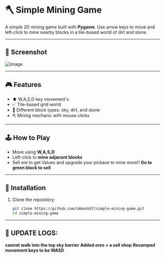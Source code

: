 # 🪓 Simple Mining Game

A simple 2D mining game built with **Pygame**. Use arrow keys to move and left-click to mine nearby blocks in a tile-based world of dirt and stone.

---

## 📸 Screenshot

![image](https://github.com/user-attachments/assets/877a5921-af4d-4397-9bff-996f3aaa943e)


---

## 🎮 Features
- ⬆️ W,A,S,D key movement's
- ✅ Tile-based grid world
- 🧱 Different block types: sky, dirt, and stone
- ⛏️ Mining mechanic with mouse clicks

---

## 🕹️ How to Play

- Move using **W,A,S,D** 
- Left-click to **mine adjacent blocks**
- Sell ore to get Values and upgrade your pickaxe to mine more!! **Go to green block to sell**
---

## 🧰 Installation

1. Clone the repository:

   ```bash
   git clone https://github.com/LWoods07/simple-mining-game.git
   cd simple-mining-game

---
## 🔨 UPDATE LOGS:
**cannot walk into the top sky barrier**
**Added ores + a sell shop**
**Revamped movement keys to be WASD**
